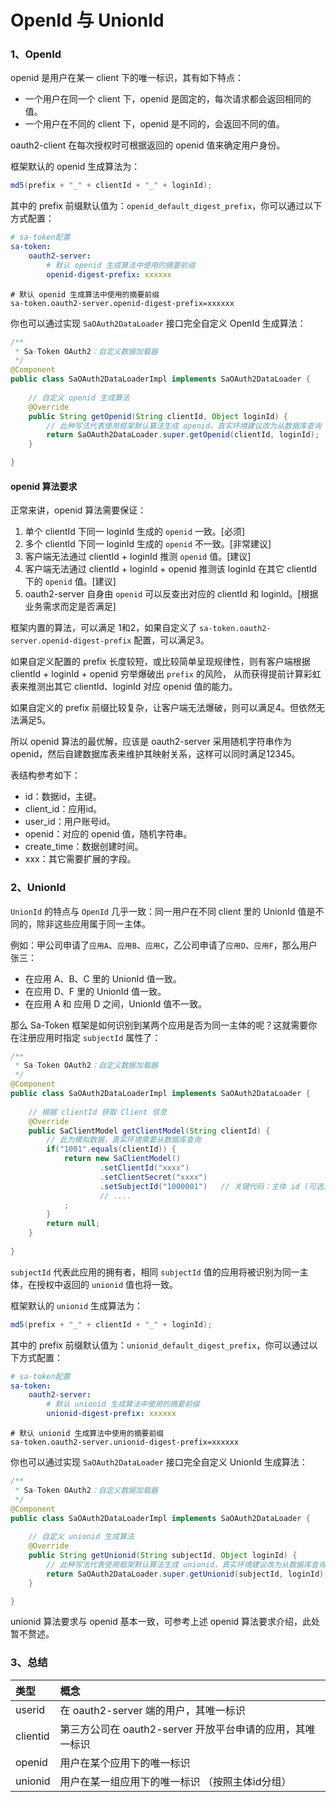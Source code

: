 # OpenId 与 UnionId



### 1、OpenId 

openid 是用户在某一 client 下的唯一标识，其有如下特点：

- 一个用户在同一个 client 下，openid 是固定的，每次请求都会返回相同的值。
- 一个用户在不同的 client 下，openid 是不同的，会返回不同的值。

oauth2-client 在每次授权时可根据返回的 openid 值来确定用户身份。

框架默认的 openid 生成算法为：
``` java
md5(prefix + "_" + clientId + "_" + loginId);
```

其中的 prefix 前缀默认值为：`openid_default_digest_prefix`，你可以通过以下方式配置：

<!---------------------------- tabs:start ---------------------------->
<!------------- tab:yaml 风格  ------------->
``` yaml
# sa-token配置
sa-token:
	oauth2-server:
		# 默认 openid 生成算法中使用的摘要前缀
		openid-digest-prefix: xxxxxx
```
<!------------- tab:properties 风格  ------------->
``` properties
# 默认 openid 生成算法中使用的摘要前缀
sa-token.oauth2-server.openid-digest-prefix=xxxxxx
```
<!---------------------------- tabs:end ---------------------------->


你也可以通过实现 `SaOAuth2DataLoader` 接口完全自定义 OpenId 生成算法：

``` java
/**
 * Sa-Token OAuth2：自定义数据加载器
 */
@Component
public class SaOAuth2DataLoaderImpl implements SaOAuth2DataLoader {
	
	// 自定义 openid 生成算法 
	@Override
	public String getOpenid(String clientId, Object loginId) {
		// 此种写法代表使用框架默认算法生成 openid，真实环境建议改为从数据库查询
		return SaOAuth2DataLoader.super.getOpenid(clientId, loginId);
	}

}
``` 


#### openid 算法要求


正常来讲，openid 算法需要保证：

1. 单个 clientId 下同一 loginId 生成的 `openid` 一致。[必须]
2. 多个 clientId 下同一 loginId 生成的 `openid` 不一致。[非常建议]
3. 客户端无法通过 clientId + loginId 推测 `openid` 值。[建议]
4. 客户端无法通过 clientId + loginId + openid 推测该 loginId 在其它 clientId 下的 `openid` 值。[建议]
5. oauth2-server 自身由 `openid` 可以反查出对应的 clientId 和 loginId。[根据业务需求而定是否满足]

框架内置的算法，可以满足 1和2，如果自定义了 `sa-token.oauth2-server.openid-digest-prefix` 配置，可以满足3。

如果自定义配置的 prefix 长度较短，或比较简单呈现规律性，则有客户端根据 clientId + loginId + openid 穷举爆破出 `prefix` 的风险，
从而获得提前计算彩虹表来推测出其它 clientId、loginId 对应 openid 值的能力。

如果自定义的 prefix 前缀比较复杂，让客户端无法爆破，则可以满足4。但依然无法满足5。

所以 openid 算法的最优解，应该是 oauth2-server 采用随机字符串作为 openid，然后自建数据库表来维护其映射关系，这样可以同时满足12345。

表结构参考如下：

- id：数据id，主键。
- client_id：应用id。
- user_id：用户账号id。
- openid：对应的 openid 值，随机字符串。
- create_time：数据创建时间。
- xxx：其它需要扩展的字段。



### 2、UnionId 

`UnionId` 的特点与 `OpenId` 几乎一致：同一用户在不同 client 里的 UnionId 值是不同的，除非这些应用属于同一主体。

例如：甲公司申请了`应用A`、`应用B`、`应用C`，乙公司申请了`应用D`、`应用F`，那么用户张三：
- 在应用 A、B、C 里的 UnionId 值一致。
- 在应用 D、F 里的 UnionId 值一致。
- 在应用 A 和 应用 D 之间，UnionId 值不一致。

那么 Sa-Token 框架是如何识别到某两个应用是否为同一主体的呢？这就需要你在注册应用时指定 `subjectId` 属性了：

``` java
/**
 * Sa-Token OAuth2：自定义数据加载器
 */
@Component
public class SaOAuth2DataLoaderImpl implements SaOAuth2DataLoader {
    
    // 根据 clientId 获取 Client 信息
    @Override
    public SaClientModel getClientModel(String clientId) {
        // 此为模拟数据，真实环境需要从数据库查询 
        if("1001".equals(clientId)) {
            return new SaClientModel()
					.setClientId("xxxx")  
					.setClientSecret("xxxx")   
					.setSubjectId("1000001")   // 关键代码：主体 id (可选)
					// ....
            ;
        }
        return null;
    }
    
}
```

`subjectId` 代表此应用的拥有者，相同 `subjectId` 值的应用将被识别为同一主体，在授权中返回的 `unionid` 值也将一致。

框架默认的 `unionid` 生成算法为：

``` java
md5(prefix + "_" + clientId + "_" + loginId);
```

其中的 prefix 前缀默认值为：`unionid_default_digest_prefix`，你可以通过以下方式配置：

<!---------------------------- tabs:start ---------------------------->
<!------------- tab:yaml 风格  ------------->
``` yaml
# sa-token配置
sa-token:
	oauth2-server:
		# 默认 unionid 生成算法中使用的摘要前缀
		unionid-digest-prefix: xxxxxx
```
<!------------- tab:properties 风格  ------------->
``` properties
# 默认 unionid 生成算法中使用的摘要前缀
sa-token.oauth2-server.unionid-digest-prefix=xxxxxx
```
<!---------------------------- tabs:end ---------------------------->


你也可以通过实现 `SaOAuth2DataLoader` 接口完全自定义 UnionId 生成算法：

``` java
/**
 * Sa-Token OAuth2：自定义数据加载器
 */
@Component
public class SaOAuth2DataLoaderImpl implements SaOAuth2DataLoader {
	
	// 自定义 unionid 生成算法 
	@Override
	public String getUnionid(String subjectId, Object loginId) {
		// 此种写法代表使用框架默认算法生成 unionid，真实环境建议改为从数据库查询
		return SaOAuth2DataLoader.super.getUnionid(subjectId, loginId);
	}

}
``` 

unionid 算法要求与 openid 基本一致，可参考上述 openid 算法要求介绍，此处暂不赘述。




### 3、总结

| 类型			| 概念															|
| :--------		| :--------														|
| userid       	| 在 oauth2-server 端的用户，其唯一标识							|
| clientid     	| 第三方公司在 oauth2-server 开放平台申请的应用，其唯一标识			|
| openid       	| 用户在某个应用下的唯一标识										|
| unionid      	| 用户在某一组应用下的唯一标识	（按照主体id分组）					|







